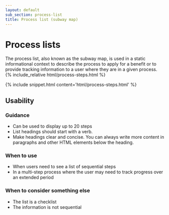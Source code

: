 ```yaml
---
layout: default
sub_section: process-list
title: Process list (subway map)
---
```


# Process lists

<div class="va-introtext" markdown="1">
The process list, also known as the subway map, is used in a static informational context to describe the process to apply for a benefit or to provide tracking information to a user where they are in a given process.
</div>

<div class="site-showcase">
{% include_relative html/process-steps.html %}
</div>

{% include snippet.html content='html/process-steps.html' %}

## Usability

### Guidance

- Can be used to display up to 20 steps
- List headings should start with a verb.
- Make headings clear and concise. You can always write more content in paragraphs and other HTML elements below the heading.

### When to use

- When users need to see a list of sequential steps
- In a multi-step process where the user may need to track progress over an extended period

### When to consider something else

- The list is a checklist
- The information is not sequential
